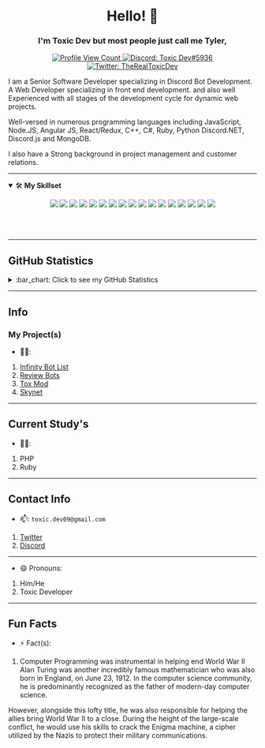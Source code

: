 <h1 align="center">Hello! 👋</h1>
<h3 align="center">I'm <strong>Toxic Dev</strong> but most people just call me <strong>Tyler</strong>, </h3>

<p align="center">
  <a href="https://github.com/TheRealToxicDev">
    <img src="https://komarev.com/ghpvc/?username=TheRealToxicDev&style=flat-square&label=Profile%20Views&logo=github" alt="Profile View Count"/>
  </a>
  <a href="https://discord.com/users/510065483693817867">
    <img src="https://img.shields.io/badge/Toxic Dev%235936-%230C0032?logo=discord&style=flat-square" alt="Discord: Toxic Dev#5936"/>
  </a>
  <a href="https://twitter.com/TheRealToxicDev">
    <img src="https://img.shields.io/badge/Twitter-TheRealToxicDev-%231DA1F2?logo=twitter&style=flat-square" alt="Twitter: TheRealToxicDev"/>
  </a>
</p>


I am a Senior Software Developer specializing in Discord Bot Development. A Web Developer specializing in front end development. 
and also well Experienced with all stages of the development cycle for dynamic web projects. 

Well-versed in numerous programming languages including JavaScript, Node.JS, Angular JS, React/Redux, C++, C#, Ruby, Python Discord.NET, Discord.js and MongoDB. 

I also have a Strong background in project management and customer relations.

---

<details open>
<summary>🛠 <b>My Skillset</b></summary>
 <p align="center">
  <img src="https://img.shields.io/badge/Node.JS-0C0032?style=for-the-badge&logo=node.js" />
  <img src="https://img.shields.io/badge/-HTML5-black?style=for-the-badge&logo=HTML5" />
  <img src="https://img.shields.io/badge/CSS-black?style=for-the-badge&logo=css3&logoColor=1572B6" />
  <img src="https://img.shields.io/badge/Javascript-black?style=for-the-badge&logo=javascript" />
  <img src="https://img.shields.io/badge/Typescript-black?style=for-the-badge&logo=typescript" />
  <img src="https://img.shields.io/badge/TailwindCSS-black?style=for-the-badge&logo=Tailwind%20CSS" />
  <img src="https://img.shields.io/badge/Nuxt-black?style=for-the-badge&logo=Nuxt.js" />
  <img src="https://img.shields.io/badge/Vue-black?style=for-the-badge&logo=Vue.js" />
  <img src="https://img.shields.io/badge/React-black?style=for-the-badge&logo=react" />
  <img src="https://img.shields.io/badge/Font%20Awesome-black?style=for-the-badge&logo=Font%20Awesome" />
  <img src="https://img.shields.io/badge/Github-black?style=for-the-badge&logo=Github" />
  <img src="https://img.shields.io/badge/Visual%20Studio%20Code-black?style=for-the-badge&logo=visual-studio-code&logoColor=007ACC" />
  <img src="https://img.shields.io/badge/NPM-black?style=for-the-badge&logo=npm" />
  <img src="https://img.shields.io/badge/MongoDB-black?style=for-the-badge&logo=Mongodb" />
  <img src="https://img.shields.io/badge/Photoshop-black?style=for-the-badge&logo=Adobe%20Photoshop" />
  <img src="https://img.shields.io/badge/Windows-black?style=for-the-badge&logo=Windows" />
  <img src="https://img.shields.io/badge/Python-black?style=for-the-badge&logo=Python" />
 </p>
</details>
<br><br><hr>

## GitHub Statistics
<details>
  <summary>
    :bar_chart: Click to see my GitHub Statistics
  </summary>
  <p align="center">
&nbsp;<img align="center" src="https://github-readme-stats.vercel.app/api?username=TheRealToxicDev&show_icons=true&theme=dracula" alt="Toxic Dev" height="200"/>
<img align="center" src="https://github-readme-stats.vercel.app/api/top-langs/?username=TheRealToxicDev&hide=lua&theme=dracula" alt="Toxic Dev's github stats"/>
<div><img src="https://github-profile-trophy.vercel.app/?username=TheRealToxicDev&theme=dracula" width="1200"></div>
  </p>
</details>

--- 

## Info

### My Project(s)
- 👨‍💻:  
1. [Infinity Bot List](https://infinitybots.xyz)
2. [Review Bots](https://reviewbots.xyz) 
3. [Tox Mod](https://toxmod.xyz)
4. [Skynet](https://skynet.toxicdev.me)

---

## Current Study's
  - 👨‍🏫:
1. PHP
2. Ruby

---

## Contact Info
- 📫: `toxic.dev09@gmail.com`
1. [Twitter](https://twitter.com/TheRealToxicDev)
2. [Discord](https://discordapp.com/users/510065483693817867)

---

- 😄 Pronouns: 
1. Him/He
2. Toxic Developer

---

## Fun Facts
- ⚡ Fact(s): 
1. Computer Programming was instrumental in helping end World War II
Alan Turing was another incredibly famous mathematician who was also born in England, on June 23, 1912. In the computer science community, he is predominantly recognized as the father of modern-day computer science.

However, alongside this lofty title, he was also responsible for helping the allies bring World War II to a close. During the height of the large-scale conflict, he would use his skills to crack the Enigma machine, a cipher utilized by the Nazis to protect their military communications.
